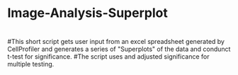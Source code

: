 # Image-Analysis-Superplot
#

#This short script gets user input from an excel spreadsheet generated by CellProfiler and generates a series of "Superplots" of the data and condunct t-test for significance.
#The script uses and adjusted significance for multiple testing.
